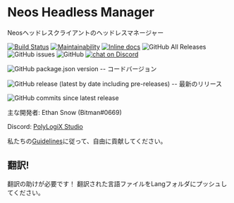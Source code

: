 # Neos Headless Manager 
Neosヘッドレスクライアントのヘッドレスマネージャー

[![Build Status](https://travis-ci.org/bombitmanbomb/HeadlessCore.svg?branch=master)](https://travis-ci.org/bombitmanbomb/HeadlessCore) [![Maintainability](https://api.codeclimate.com/v1/badges/69cd0dabe98ce6ccace9/maintainability)](https://codeclimate.com/github/bombitmanbomb/HeadlessCore/maintainability) [![Inline docs](http://inch-ci.org/github/bombitmanbomb/HeadlessCore.svg?branch=master)](http://inch-ci.org/github/bombitmanbomb/HeadlessCore) ![GitHub All Releases](https://img.shields.io/github/downloads/bombitmanbomb/HeadlessCore/total) ![GitHub issues](https://img.shields.io/github/issues/bombitmanbomb/HeadlessCore) ![GitHub](https://img.shields.io/github/license/bombitmanbomb/HeadlessCore)
<a href="https://discord.gg/qXatU97"><img src="https://img.shields.io/discord/571612136036499466?logo=discord" alt="chat on Discord"></a>



![GitHub package.json version](https://img.shields.io/github/package-json/v/bombitmanbomb/HeadlessCore) -- コードバージョン

![GitHub release (latest by date including pre-releases)](https://img.shields.io/github/v/release/bombitmanbomb/HeadlessCore?include_prereleases) -- 最新のリリース

![GitHub commits since latest release](https://img.shields.io/github/commits-since/bombitmanbomb/HeadlessCore/latest)

主な開発者: Ethan Snow (Bitman#0669)

Discord: [PolyLogiX Studio](https://discord.gg/6y2A4Pk)

私たちの[Guidelines](https://github.com/bombitmanbomb/HeadlessCore/blob/master/CONTRIBUTING.md)に従って、自由に貢献してください。


## 翻訳!
翻訳の助けが必要です！ 翻訳された言語ファイルをLangフォルダにプッシュしてください。
